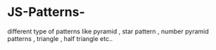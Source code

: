# JS-Patterns-
different type of patterns like pyramid , star pattern , number pyramid patterns , triangle , half triangle etc..

